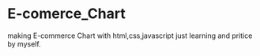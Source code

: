 # E-comerce_Chart
making E-commerce Chart with html,css,javascript
just learning and pritice by myself.

